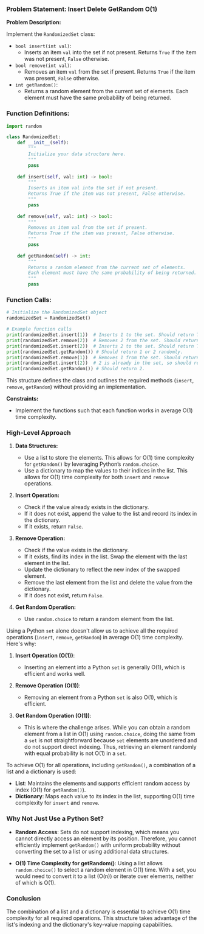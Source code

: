 ### Problem Statement: Insert Delete GetRandom O(1)

**Problem Description:**

Implement the `RandomizedSet` class:

- `bool insert(int val)`:
  - Inserts an item `val` into the set if not present. Returns `True` if the item was not present, `False` otherwise.
- `bool remove(int val)`:
  - Removes an item `val` from the set if present. Returns `True` if the item was present, `False` otherwise.
- `int getRandom()`:
  - Returns a random element from the current set of elements. Each element must have the same probability of being returned.


 ### Function Definitions:

```python
import random

class RandomizedSet:
    def __init__(self):
        """
        Initialize your data structure here.
        """
        pass
    
    def insert(self, val: int) -> bool:
        """
        Inserts an item val into the set if not present. 
        Returns True if the item was not present, False otherwise.
        """
        pass
    
    def remove(self, val: int) -> bool:
        """
        Removes an item val from the set if present.
        Returns True if the item was present, False otherwise.
        """
        pass
    
    def getRandom(self) -> int:
        """
        Returns a random element from the current set of elements. 
        Each element must have the same probability of being returned.
        """
        pass
```

### Function Calls:

```python
# Initialize the RandomizedSet object
randomizedSet = RandomizedSet()

# Example function calls
print(randomizedSet.insert(1))  # Inserts 1 to the set. Should return True as it was not present before.
print(randomizedSet.remove(2))  # Removes 2 from the set. Should return False as it is not present.
print(randomizedSet.insert(2))  # Inserts 2 to the set. Should return True as it was not present before.
print(randomizedSet.getRandom()) # Should return 1 or 2 randomly.
print(randomizedSet.remove(1))  # Removes 1 from the set. Should return True.
print(randomizedSet.insert(2))  # 2 is already in the set, so should return False.
print(randomizedSet.getRandom()) # Should return 2.
```

This structure defines the class and outlines the required methods (`insert`, `remove`, `getRandom`) without providing an implementation.

**Constraints:**

- Implement the functions such that each function works in average O(1) time complexity.

### High-Level Approach

1. **Data Structures:**
   - Use a list to store the elements. This allows for O(1) time complexity for `getRandom()` by leveraging Python’s `random.choice`.
   - Use a dictionary to map the values to their indices in the list. This allows for O(1) time complexity for both `insert` and `remove` operations.

2. **Insert Operation:**
   - Check if the value already exists in the dictionary.
   - If it does not exist, append the value to the list and record its index in the dictionary.
   - If it exists, return `False`.

3. **Remove Operation:**
   - Check if the value exists in the dictionary.
   - If it exists, find its index in the list. Swap the element with the last element in the list.
   - Update the dictionary to reflect the new index of the swapped element.
   - Remove the last element from the list and delete the value from the dictionary.
   - If it does not exist, return `False`.

4. **Get Random Operation:**
   - Use `random.choice` to return a random element from the list.


Using a Python `set` alone doesn't allow us to achieve all the required operations (`insert`, `remove`, `getRandom`) in average O(1) time complexity. Here's why:

1. **Insert Operation (O(1))**:
   - Inserting an element into a Python `set` is generally O(1), which is efficient and works well.

2. **Remove Operation (O(1))**:
   - Removing an element from a Python `set` is also O(1), which is efficient.

3. **Get Random Operation (O(1))**:
   - This is where the challenge arises. While you can obtain a random element from a list in O(1) using `random.choice`, doing the same from a `set` is not straightforward because `set` elements are unordered and do not support direct indexing. Thus, retrieving an element randomly with equal probability is not O(1) in a `set`.

To achieve O(1) for all operations, including `getRandom()`, a combination of a list and a dictionary is used:

- **List**: Maintains the elements and supports efficient random access by index (O(1) for `getRandom()`).
- **Dictionary**: Maps each value to its index in the list, supporting O(1) time complexity for `insert` and `remove`.


### Why Not Just Use a Python Set?

- **Random Access**: Sets do not support indexing, which means you cannot directly access an element by its position. Therefore, you cannot efficiently implement `getRandom()` with uniform probability without converting the set to a list or using additional data structures.
  
- **O(1) Time Complexity for getRandom()**: Using a list allows `random.choice()` to select a random element in O(1) time. With a set, you would need to convert it to a list (O(n)) or iterate over elements, neither of which is O(1).

### Conclusion

The combination of a list and a dictionary is essential to achieve O(1) time complexity for all required operations. This structure takes advantage of the list's indexing and the dictionary's key-value mapping capabilities.
